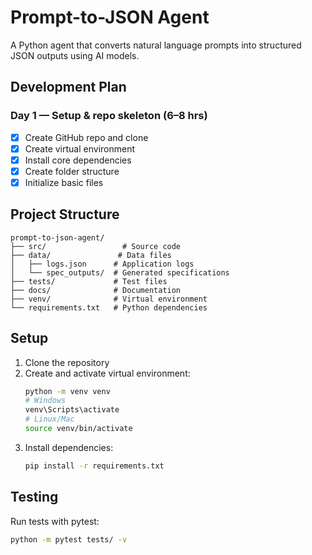 # Prompt-to-JSON Agent

A Python agent that converts natural language prompts into structured JSON outputs using AI models.

## Development Plan

### Day 1 — Setup & repo skeleton (6–8 hrs)
- [x] Create GitHub repo and clone
- [x] Create virtual environment
- [x] Install core dependencies
- [x] Create folder structure
- [x] Initialize basic files

## Project Structure

```
prompt-to-json-agent/
├── src/                 # Source code
├── data/               # Data files
│   ├── logs.json      # Application logs
│   └── spec_outputs/  # Generated specifications
├── tests/             # Test files
├── docs/              # Documentation
├── venv/              # Virtual environment
└── requirements.txt   # Python dependencies
```

## Setup

1. Clone the repository
2. Create and activate virtual environment:
   ```bash
   python -m venv venv
   # Windows
   venv\Scripts\activate
   # Linux/Mac
   source venv/bin/activate
   ```
3. Install dependencies:
   ```bash
   pip install -r requirements.txt
   ```

## Testing

Run tests with pytest:
```bash
python -m pytest tests/ -v
```